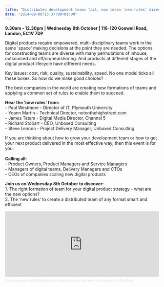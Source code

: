 ```yaml
---
title: "Distributed development teams fail, now learn 'new rules' direct from companies who have created smart, successful and distributed teams"
date: "2014-09-08T15:37:00+01:00"
---
```


<p><b>9.30am - 12.30pm |  Wednesday 8th October  |  116-120 Goswell Road, London, EC1V 7DP</b><br/></p>

<p>Digital products require empowered, multi-disciplinary teams work in the same &#39;space&#39; making decisions at the point they are needed. The options for constructing teams are diverse with many permutations of inhouse, outsourced and off/on/nearshoring. And products at different stages of the digital product lifecycle have different needs. </p>

<p>Key issues: cost, risk, quality, sustainability, speed. No one model ticks all these boxes. So how do we make good choices?</p>

<p>The best companies in the world are creating new formations of teams and applying a common set of rules to enable them to succeed.</p>

<p><b>Hear the ‘new rules’ from:</b><br/>
- Paul Westmore – Director of IT, Plymouth University<br/>
- Yoann Martin – Technical Director, notonthehighstreet.com<br/>
- James Tatam - Digital Media Director, Channel 5<br/>
- Richard Stobart - CEO, Unboxed Consulting<br/>
- Steve Lennon - Project Delivery Manager, Unboxed Consulting<br/></p>

<p>If you are thinking about how to grow your development team or how to get your next product delivered in the most effective way, then this event is for you.<br/>
<br/><b>Calling all:</b><br/>
- Product Owners, Product Managers and Service Managers<br/>
- Managers of digital teams, Delivery Managers and CTOs<br/>
- CEOs of companies scaling new digital products</p>

<p><b>Join us on Wednesday 8th October to discover:</b><br/>
1. The right formation of team for your digital product strategy - what are the new options?<br/>
2. The ‘new rules’ to create a distributed team of any format smart and efficient<br/></p>

<div><iframe  src="https://eventbrite.co.uk/tickets-external?eid=13000405563&amp;ref=etckt" frameborder="0" height="214" width="100%" vspace="0" hspace="0" marginheight="5" marginwidth="5" scrolling="auto" allowtransparency="true"></iframe><div style="font-family:Helvetica, Arial; font-size:10px; padding:5px 0 5px; margin:2px; width:100%; text-align:left;" ><a style="color:#ddd; text-decoration:none;" target="_blank" href="http://www.eventbrite.co.uk/r/etckt">Event registration</a><span style="color:#ddd;"> for </span><a style="color:#ddd; text-decoration:none;" target="_blank" href="https://www.eventbrite.co.uk/e/distributed-teams-failed-now-learn-the-new-rules-tickets-13000405563?ref=etckt">Distributed teams failed, now learn the ‘new rules’</a> <span style="color:#ddd;">powered by</span> <a style="color:#ddd; text-decoration:none;" target="_blank" href="http://www.eventbrite.co.uk?ref=etckt">Eventbrite</a></div></div>
